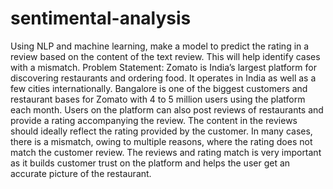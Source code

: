 # sentimental-analysis
Using NLP and machine learning, make a model to predict the rating in a review based on the content of the text review. This will help identify cases with a mismatch.  Problem Statement:    Zomato is India’s largest platform for discovering restaurants and ordering food. It operates in India as well as a few cities internationally. Bangalore is one of the biggest customers and restaurant bases for Zomato with 4 to 5 million users using the platform each month.  Users on the platform can also post reviews of restaurants and provide a rating accompanying the review. The content in the reviews should ideally reflect the rating provided by the customer. In many cases, there is a mismatch, owing to multiple reasons, where the rating does not match the customer review. The reviews and rating match is very important as it builds customer trust on the platform and helps the user get an accurate picture of the restaurant. 
